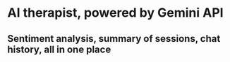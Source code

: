 # AI therapist, powered by Gemini API

## Sentiment analysis, summary of sessions, chat history, all in one place